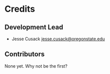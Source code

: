 # Credits

## Development Lead

* Jesse Cusack <jesse.cusack@oregonstate.edu>

## Contributors

None yet. Why not be the first?